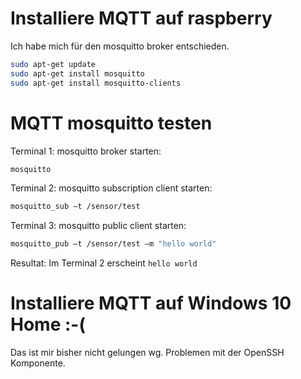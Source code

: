 Installiere MQTT auf raspberry
===
Ich habe mich für den mosquitto broker entschieden.
```bash
sudo apt-get update
sudo apt-get install mosquitto
sudo apt-get install mosquitto-clients
```
MQTT mosquitto testen
===
Terminal 1: mosquitto broker starten:
```bash
mosquitto
```
Terminal 2: mosquitto subscription client starten:
```bash
mosquitto_sub –t /sensor/test
```
Terminal 3: mosquitto public client starten:
```bash
mosquitto_pub –t /sensor/test –m "hello world"

```
Resultat: Im Terminal 2 erscheint ```hello world```

Installiere MQTT auf Windows 10 Home :-(
===
Das ist mir bisher nicht gelungen wg. Problemen mit der OpenSSH Komponente.
